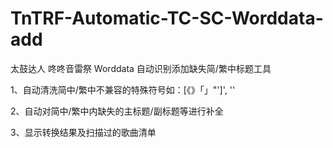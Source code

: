 # TnTRF-Automatic-TC-SC-Worddata-add
太鼓达人 咚咚音雷祭 Worddata 自动识别添加缺失简/繁中标题工具

1、自动清洗简中/繁中不兼容的特殊符号如：[《》「」"\']', ''

2、自动对简中/繁中内缺失的主标题/副标题等进行补全

3、显示转换结果及扫描过的歌曲清单
